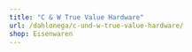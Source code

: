 ```yaml
---
title: "C & W True Value Hardware"
url: /dahlonega/c-und-w-true-value-hardware/
shop: Eisenwaren
---
```

